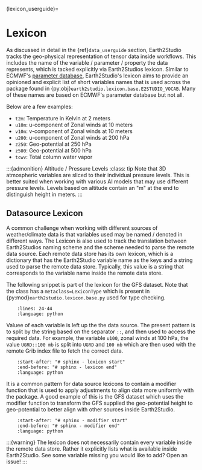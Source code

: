 (lexicon_userguide)=

# Lexicon

As discussed in detail in the {ref}`data_userguide` section, Earth2Studio tracks the
geo-physical representation of tensor data inside workflows.
This includes the name of the variable / parameter / property the data represents, which
is tacked explicitly via Earth2Studios lexicon.
Similar to ECMWF's [parameter database](https://codes.ecmwf.int/grib/param-db/),
Earth2Studio's lexicon aims to provide an opinioned and explicit list of short variables
names that is used across the package found in {py:obj}`earth2studio.lexicon.base.E2STUDIO_VOCAB`.
Many of these names are based on ECMWF's parameter database but not all.

Below are a few examples:

- `t2m`: Temperature in Kelvin at 2 meters
- `u10m`: u-component of Zonal winds at 10 meters
- `v10m`: v-component of Zonal winds at 10 meters
- `u200`: u-component of Zonal winds at 200 hPa
- `z250`: Geo-potential at 250 hPa
- `z500`: Geo-potential at 500 hPa
- `tcwv`: Total column water vapor

:::{admonition} Altitude / Pressure Levels
:class: tip
Note that 3D atmospheric variables are sliced to their individual pressure levels.
This is better suited when working with various AI models that may use different
pressure levels.
Levels based on altitude contain an "m" at the end to distinguish height in meters.
:::

## Datasource Lexicon

A common challenge when working with different sources of weather/climate data is that
variables used may be named / denoted in different ways.
The Lexicon is also used to track the translation between Earth2Studios naming scheme
and the scheme needed to parse the remote data source.
Each remote data store has its own lexicon, which is a dictionary that has the
Earth2Studio variable name as the keys and a string used to parse the remote data store.
Typically, this value is a string that corresponds to the variable name inside the remote
data store.

The following snippet is part of the lexicon for the GFS dataset.
Note that the class has a `metaclass=LexiconType` which is present in
{py:mod}`earth2studio.lexicon.base.py` used for type checking.

```{literalinclude} ../../../earth2studio/lexicon/gfs.py
    :lines: 24-44
    :language: python
```

Valuee of each variable is left up the the data source.
The present pattern is to split by the string based on the separator `::`, and then used
to access the required data.
For example, the variable `u100`, zonal winds at 100 hPa, the value `UGRD::100 mb` is
split into `UGRD` and `100 mb` which are then used with the remote Grib index file to
fetch the correct data.

```{literalinclude} ../../../earth2studio/data/gfs.py
    :start-after: "# sphinx - lexicon start"
    :end-before: "# sphinx - lexicon end"
    :language: python
```

It is a common pattern for data source lexicons to contain a modifier function that is
used to apply adjustments to align data more uniformly with the package.
A good example of this is the GFS dataset which uses the modifier function to transform
the GFS supplied the geo-potential height to geo-potential to better align with other
sources inside Earth2Studio.

```{literalinclude} ../../../earth2studio/lexicon/gfs.py
    :start-after: "# sphinx - modifier start"
    :end-before: "# sphinx - modifier end"
    :language: python
```

:::{warning}
The lexicon does not necessarily contain every variable inside the remote data store.
Rather it explicitly lists what is available inside Earth2Studio. See some variable
missing you would like to add? Open an issue!
:::
